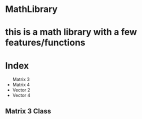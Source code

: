 # MathLibrary

<h1>this is a math library with a few features/functions</h1>



<h1>Index</h1>

<ul
<li>Matrix 3</li href=m3>
<li>Matrix 4</li>
<li>Vector 2</li>
<li>Vector 4</li>
</ul>




<h2>Matrix 3 Class<h2 {#m3}>


